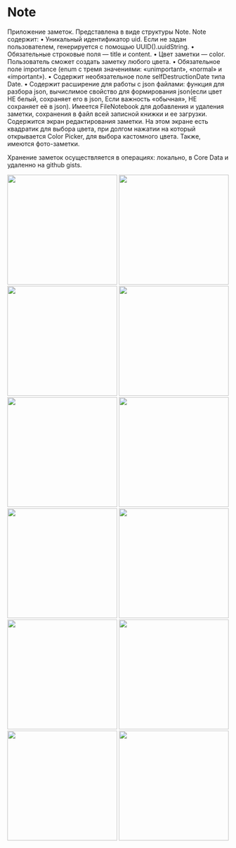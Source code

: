 # Note
Приложение заметок. Представлена в виде структуры Note. Note содержит:
• Уникальный идентификатор uid. Если не задан пользователем, генерируется с помощью UUID().uuidString.
• Обязательные строковые поля — title и content.
• Цвет заметки — color. Пользователь сможет создать заметку любого цвета.
• Обязательное поле importance (enum с тремя значениями: «unimportant», «normal» и «important»).
• Содержит необязательное поле selfDestructionDate типа Date.
• Содержит расширение для работы с json файлами: функция для разбора json,
вычислимое свойство для формирования json(если цвет НЕ белый, сохраняет его в json, Если важность «обычная», НЕ сохраняет её в json).
Имеется FileNotebook для добавления и удаления заметки, сохранения в файл всей записной книжки и ее загрузки.
Содержится экран редактирования заметки. На этом экране есть квадратик для выбора цвета,
при долгом нажатии на который открывается Color Picker, для выбора кастомного цвета.
Также, имеются фото-заметки.

Хранение заметок осуществляется в операциях: локально, в Core Data и удаленно на github gists.

<img src="Note screen/screen1.png" width="250">
<img src="Note screen/screen2.png" width="250">
<img src="Note screen/screen3.png" width="250">
<img src="Note screen/screen4.png" width="250">
<img src="Note screen/screen5.png" width="250">
<img src="Note screen/screen6.png" width="250">
<img src="Note screen/screen7.png" width="250">
<img src="Note screen/screen8.png" width="250">
<img src="Note screen/screen9.png" width="250">
<img src="Note screen/screen10.png" width="250">
<img src="Note screen/screen11.png" width="250">
<img src="Note screen/screen12.png" width="250">


